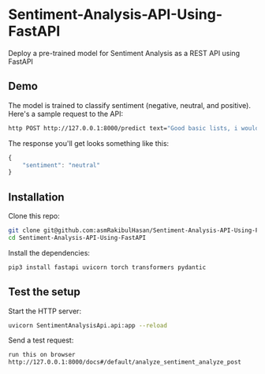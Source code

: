 # Sentiment-Analysis-API-Using-FastAPI

Deploy a pre-trained model for Sentiment Analysis as a REST API using FastAPI

## Demo

The model is trained to classify sentiment (negative, neutral, and positive). Here's a sample request to the API:

```bash
http POST http://127.0.0.1:8000/predict text="Good basic lists, i would like to create more lists, but the annual fee for unlimited lists is too out there"
```

The response you'll get looks something like this:

```js
{
    "sentiment": "neutral"
}
```
## Installation

Clone this repo:

```sh
git clone git@github.com:asmRakibulHasan/Sentiment-Analysis-API-Using-FastAPI.git
cd Sentiment-Analysis-API-Using-FastAPI
```

Install the dependencies:

```sh
pip3 install fastapi uvicorn torch transformers pydantic
```


## Test the setup

Start the HTTP server:

```sh
uvicorn SentimentAnalysisApi.api:app --reload
```

Send a test request:

```sh
run this on browser
http://127.0.0.1:8000/docs#/default/analyze_sentiment_analyze_post
```
